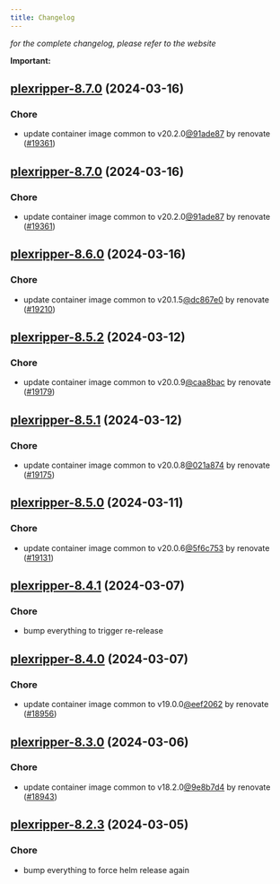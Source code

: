 ```yaml
---
title: Changelog
---
```



*for the complete changelog, please refer to the website*

**Important:**


## [plexripper-8.7.0](https://github.com/truecharts/charts/compare/plexripper-8.6.0...plexripper-8.7.0) (2024-03-16)

### Chore



- update container image common to v20.2.0[@91ade87](https://github.com/91ade87) by renovate ([#19361](https://github.com/truecharts/charts/issues/19361))


## [plexripper-8.7.0](https://github.com/truecharts/charts/compare/plexripper-8.6.0...plexripper-8.7.0) (2024-03-16)

### Chore



- update container image common to v20.2.0[@91ade87](https://github.com/91ade87) by renovate ([#19361](https://github.com/truecharts/charts/issues/19361))


## [plexripper-8.6.0](https://github.com/truecharts/charts/compare/plexripper-8.5.2...plexripper-8.6.0) (2024-03-16)

### Chore



- update container image common to v20.1.5[@dc867e0](https://github.com/dc867e0) by renovate ([#19210](https://github.com/truecharts/charts/issues/19210))


## [plexripper-8.5.2](https://github.com/truecharts/charts/compare/plexripper-8.5.1...plexripper-8.5.2) (2024-03-12)

### Chore



- update container image common to v20.0.9[@caa8bac](https://github.com/caa8bac) by renovate ([#19179](https://github.com/truecharts/charts/issues/19179))


## [plexripper-8.5.1](https://github.com/truecharts/charts/compare/plexripper-8.5.0...plexripper-8.5.1) (2024-03-12)

### Chore



- update container image common to v20.0.8[@021a874](https://github.com/021a874) by renovate ([#19175](https://github.com/truecharts/charts/issues/19175))


## [plexripper-8.5.0](https://github.com/truecharts/charts/compare/plexripper-8.4.1...plexripper-8.5.0) (2024-03-11)

### Chore



- update container image common to v20.0.6[@5f6c753](https://github.com/5f6c753) by renovate ([#19131](https://github.com/truecharts/charts/issues/19131))


## [plexripper-8.4.1](https://github.com/truecharts/charts/compare/plexripper-8.4.0...plexripper-8.4.1) (2024-03-07)

### Chore



- bump everything to trigger re-release


## [plexripper-8.4.0](https://github.com/truecharts/charts/compare/plexripper-8.3.0...plexripper-8.4.0) (2024-03-07)

### Chore



- update container image common to v19.0.0[@eef2062](https://github.com/eef2062) by renovate ([#18956](https://github.com/truecharts/charts/issues/18956))


## [plexripper-8.3.0](https://github.com/truecharts/charts/compare/plexripper-8.2.3...plexripper-8.3.0) (2024-03-06)

### Chore



- update container image common to v18.2.0[@9e8b7d4](https://github.com/9e8b7d4) by renovate ([#18943](https://github.com/truecharts/charts/issues/18943))


## [plexripper-8.2.3](https://github.com/truecharts/charts/compare/plexripper-8.2.2...plexripper-8.2.3) (2024-03-05)

### Chore



- bump everything to force helm release again

